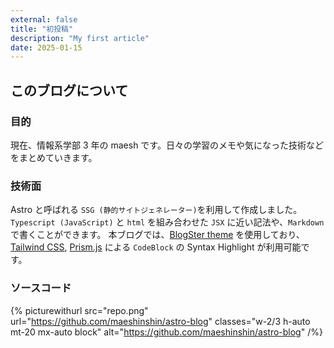 ```yaml
---
external: false
title: "初投稿"
description: "My first article"
date: 2025-01-15
---
```


## このブログについて

### 目的

現在、情報系学部 3 年の maesh です。日々の学習のメモや気になった技術などをまとめていきます。

### 技術面

Astro と呼ばれる `SSG (静的サイトジェネレーター)`を利用して作成しました。
`Typescript (JavaScript)` と `html` を組み合わせた `JSX` に近い記法や、`Markdown` で書くことができます。
本ブログでは、[BlogSter theme](https://github.com/flexdinesh/blogster/) を使用しており、[Tailwind CSS](https://tailwindcss.com/),
[Prism.js](https://prismjs.com/) による `CodeBlock` の Syntax Highlight が利用可能です。

### ソースコード

{% picturewithurl src="repo.png" url="https://github.com/maeshinshin/astro-blog" classes="w-2/3 h-auto mt-20 mx-auto block" alt="https://github.com/maeshinshin/astro-blog" /%}
